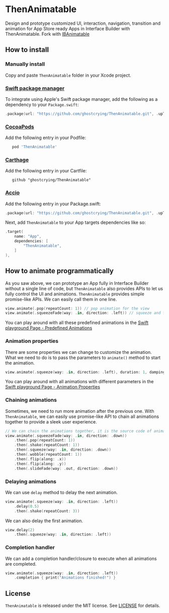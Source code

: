 # ThenAnimatable

Design and prototype customized UI, interaction, navigation, transition and animation for App Store ready Apps in Interface Builder with ThenAnimatable.
Fork with [IBAnimatable](https://github.com/IBAnimatable/IBAnimatable.git)


## How to install
### Manually install

Copy and paste `ThenAnimatable` folder in your Xcode project.

### [Swift package manager](https://swift.org/package-manager)
To integrate using Apple's Swift package manager, add the following as a dependency to your `Package.swift`:

```swift
.package(url: "https://github.com/ghostcrying/ThenAnimatable.git", .upToNextMajor(from: "0.0.1"))
```

### [CocoaPods](https://cocoapods.org)
Add the following entry in your Podfile:

```ruby
   pod 'ThenAnimatable'
```

### [Carthage](https://github.com/Carthage/Carthage)
Add the following entry in your Cartfile:

```
   github "ghostcrying/ThenAnimatable"
```

### [Accio](https://github.com/JamitLabs/Accio)
Add the following entry in your Package.swift:

```swift
.package(url: "https://github.com/ghostcrying/ThenAnimatable.git", .upToNextMajor(from: "0.0.1")),
```

Next, add `ThenAnimatable` to your App targets dependencies like so:

```swift
.target(
    name: "App",
    dependencies: [
        "ThenAnimatable",
    ]
),
```

## How to animate programmatically
As you saw above, we can prototype an App fully in Interface Builder without a single line of code, but `ThenAnimatable` also provides APIs to let us fully control the UI and animations. `ThenAnimatable` provides simple promise-like APIs. We can easily call them in one line.

```swift
view.animate(.pop(repeatCount: 1)) // pop animation for the view
view.animate(.squeezeFade(way: .in, direction: .left)) // squeeze and fade in from left animation
```

You can play around with all these predefined animations in the [Swift playground Page - Predefined Animations](ThenAnimatable.playground/Pages/Predefined%20Animations.xcplaygroundpage)

### Animation properties
There are some properties we can change to customize the animation. What we need to do is to pass the parameters to `animate()` method to start the animation.

```swift
view.animate(.squeeze(way: .in, direction: .left), duration: 1, damping: 1, velocity: 2, force: 1)
```

You can play around with all animations with different parameters in the [Swift playground Page - Animation Properties](ThenAnimatable.playground/Pages/Animation%20Properties.xcplaygroundpage)

### Chaining animations
Sometimes, we need to run more animation after the previous one. With `ThenAnimatable`, we can easily use promise-like API to chain all animations together to provide a sleek user experience.

```swift
// We can chain the animations together, it is the source code of animated GIF in "Animate in Swift playground" section
view.animate(.squeezeFade(way: .in, direction: .down))
    .then(.pop(repeatCount: 1))
    .then(.shake(repeatCount: 1))
    .then(.squeeze(way: .in, direction: .down))
    .then(.wobble(repeatCount: 1))
    .then(.flip(along: .x))
    .then(.flip(along: .y))
    .then(.slideFade(way: .out, direction: .down))
```

### Delaying animations
We can use `delay` method to delay the next animation.

```swift
view.animate(.squeeze(way: .in, direction: .left))
    .delay(0.5)
    .then(.shake(repeatCount: 3))
```

We can also delay the first animation.

```swift
view.delay(2)
    .then(.squeeze(way: .in, direction: .left))
```

### Completion handler
We can add a completion handler/closure to execute when all animations are completed.

```swift
view.animate(.squeeze(way: .in, direction: .left))
    .completion { print("Animations finished!") }
```


## License
`ThenAnimatable` is released under the MIT license. See [LICENSE](LICENSE) for details.

